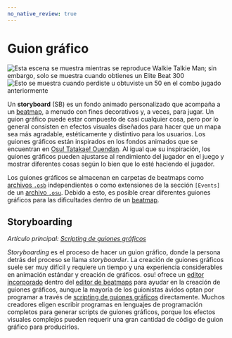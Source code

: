 ```yaml
---
no_native_review: true
---
```


# Guion gráfico

![](img/Sbpassing.png "Esta escena se muestra mientras se reproduce Walkie Talkie Man; sin embargo, solo se muestra cuando obtienes un Elite Beat 300")
![](img/Sbfailing.png "Esto se muestra cuando perdiste u obtuviste un 50 en el combo jugado anteriormente")

Un **storyboard** (SB) es un fondo animado personalizado que acompaña a un [beatmap](/wiki/Beatmap), a menudo con fines decorativos y, a veces, para jugar. Un guion gráfico puede estar compuesto de casi cualquier cosa, pero por lo general consisten en efectos visuales diseñados para hacer que un mapa sea más agradable, estéticamente y distintivo para los usuarios. Los guiones gráficos están inspirados en los fondos animados que se encuentran en [Osu! Tatakae! Ouendan](/wiki/Disambiguation/Ouendan). Al igual que su inspiración, los guiones gráficos pueden ajustarse al rendimiento del jugador en el juego y mostrar diferentes cosas según lo bien que lo esté haciendo el jugador.

Los guiones gráficos se almacenan en carpetas de beatmaps como [archivos `.osb`](/wiki/Client/File_formats/Osb_(file_format)) independientes o como extensiones de la sección `[Events]` de un [archivo `.osu`](/wiki/Client/File_formats/Osu_(file_format)). Debido a esto, es posible crear diferentes guiones gráficos para las dificultades dentro de un [beatmap](/wiki/Beatmap).

## Storyboarding

*Artículo principal: [Scripting de guiones gráficos](/wiki/Storyboard/Scripting)*

*Storyboarding* es el proceso de hacer un guion gráfico, donde la persona detrás del proceso se llama *storyboarder*. La creación de guiones gráficos suele ser muy difícil y requiere un tiempo y una experiencia considerables en animación estándar y creación de gráficos. osu! ofrece un [editor incorporado](/wiki/Client/Beatmap_editor/Design) dentro del [editor de beatmaps](/wiki/Client/Beatmap_editor) para ayudar en la creación de guiones gráficos, aunque la mayoría de los guionistas ávidos optan por programar a través de [scripting de guiones gráficos](/wiki/Storyboard/Scripting) directamente. Muchos creadores eligen escribir programas en lenguajes de programación completos para generar scripts de guiones gráficos, porque los efectos visuales complejos pueden requerir una gran cantidad de código de guion gráfico para producirlos.
